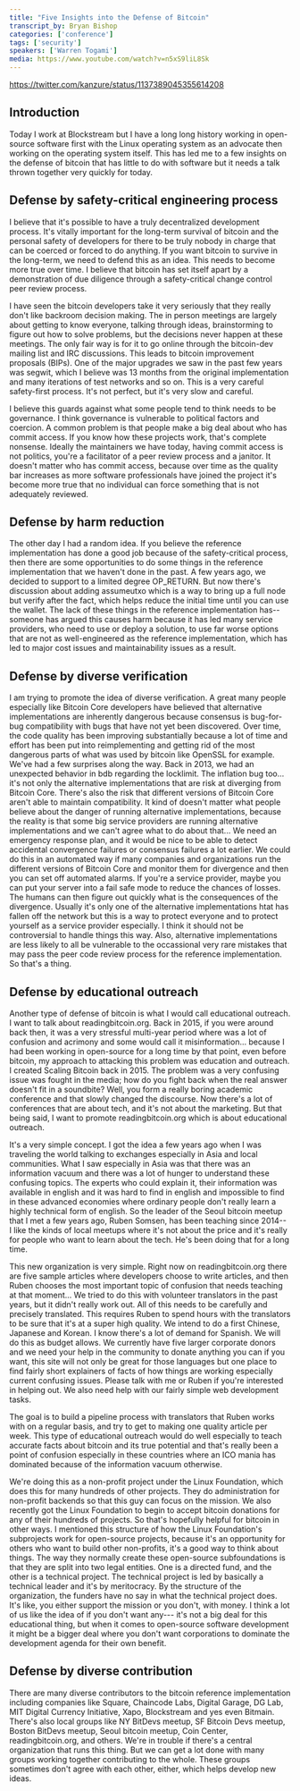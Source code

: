 ```yaml
---
title: "Five Insights into the Defense of Bitcoin"
transcript_by: Bryan Bishop
categories: ['conference']
tags: ['security']
speakers: ['Warren Togami']
media: https://www.youtube.com/watch?v=n5xS9liL8Sk
---
```

<https://twitter.com/kanzure/status/1137389045355614208>

## Introduction

Today I work at Blockstream but I have a long long history working in open-source software first with the Linux operating system as an advocate then working on the operating system itself. This has led me to a few insights on the defense of bitcoin that has little to do with software but it needs a talk thrown together very quickly for today.

## Defense by safety-critical engineering process

I believe that it's possible to have a truly decentralized development process. It's vitally important for the long-term survival of bitcoin and the personal safety of developers for there to be truly nobody in charge that can be coerced or forced to do anything. If you want bitcoin to survive in the long-term, we need to defend this as an idea. This needs to become more true over time. I believe that bitcoin has set itself apart by a demonstration of due diligence through a safety-critical change control peer review process.

I have seen the bitcoin developers take it very seriously that they really don't like backroom decision making. The in person meetings are largely about getting to know everyone, talking through ideas, brainstorming to figure out how to solve problems, but the decisions never happen at these meetings. The only fair way is for it to go online through the bitcoin-dev mailing list and IRC discussions. This leads to bitcoin improvement proposals (BIPs). One of the major upgrades we saw in the past few years was segwit, which I believe was 13 months from the original implementation and many iterations of test networks and so on. This is a very careful safety-first process. It's not perfect, but it's very slow and careful.

I believe this guards against what some people tend to think needs to be governance. I think governance is vulnerable to political factors and coercion. A common problem is that people make a big deal about who has commit access. If you know how these projects work, that's complete nonsense. Ideally the maintainers we have today, having commit access is not politics, you're a facilitator of a peer review process and a janitor. It doesn't matter who has commit access, because over time as the quality bar increases as more software professionals have joined the project it's become more true that no individual can force something that is not adequately reviewed.

## Defense by harm reduction

The other day I had a random idea. If you believe the reference implementation has done a good job because of the safety-critical process, then there are some opportunities to do some things in the reference implementation that we haven't done in the past. A few years ago, we decided to support to a limited degree OP\_RETURN. But now there's discussion about adding assumeutxo which is a way to bring up a full node but verify after the fact, which helps reduce the initial time until you can use the wallet. The lack of these things in the reference implementation has-- someone has argued this causes harm because it has led many service providers, who need to use or deploy a solution, to use far worse options that are not as well-engineered as the reference implementation, which has led to major cost issues and maintainability issues as a result.

## Defense by diverse verification

I am trying to promote the idea of diverse verification. A great many people especially like Bitcoin Core developers have believed that alternative implementations are inherently dangerous because consensus is bug-for-bug compatibility with bugs that have not yet been discovered. Over time, the code quality has been improving substantially because a lot of time and effort has been put into reimplementing and getting rid of the most dangerous parts of what was used by bitcoin like OpenSSL for example. We've had a few surprises along the way. Back in 2013, we had an unexpected behavior in bdb regarding the locklimit. The inflation bug too... it's not only the alternative implementations that are risk at diverging from Bitcoin Core. There's also the risk that different versions of Bitcoin Core aren't able to maintain compatibility. It kind of doesn't matter what people believe about the danger of running alternative implementations, because the reality is that some big service providers are running alternative implementations and we can't agree what to do about that... We need an emergency response plan, and it would be nice to be able to detect accidental convergence failures or consensus failures a lot earlier. We could do this in an automated way if many companies and organizations run the different versions of Bitcoin Core and monitor them for divergence and then you can set off automated alarms. If you're a service provider, maybe you can put your server into a fail safe mode to reduce the chances of losses. The humans can then figure out quickly what is the consequences of the divergence. Usually it's only one of the alternative implementations htat has fallen off the network but this is a way to protect everyone and to protect yourself as a service provider especially. I think it should not be controversial to handle things this way. Also, alternative implementations are less likely to all be vulnerable to the occassional very rare mistakes that may pass the peer code review process for the reference implementation. So that's a thing.

## Defense by educational outreach

Another type of defense of bitcoin is what I would call educational outreach. I want to talk about readingbitcoin.org. Back in 2015, if you were around back then, it was a very stressful multi-year period where was a lot of confusion and acrimony and some would call it misinformation... because I had been working in open-source for a long time by that point, even before bitcoin, my approach to attacking this problem was education and outreach. I created Scaling Bitcoin back in 2015. The problem was a very confusing issue was fought in the media; how do you fight back when the real answer doesn't fit in a soundbite? Well, you form a really boring academic conference and that slowly changed the discourse. Now there's a lot of conferences that are about tech, and it's not about the marketing. But that being said, I want to promote readingbitcoin.org which is about educational outreach.

It's a very simple concept. I got the idea a few years ago when I was traveling the world talking to exchanges especially in Asia and local communities. What I saw especially in Asia was that there was an information vacuum and there was a lot of hunger to understand these confusing topics. The experts who could explain it, their information was available in english and it was hard to find in english and impossible to find in these advanced economies where ordinary people don't really learn a highly technical form of english. So the leader of the Seoul bitcoin meetup that I met a few years ago, Ruben Somsen, has been teaching since 2014-- I like the kinds of local meetups where it's not about the price and it's really for people who want to learn about the tech. He's been doing that for a long time.

This new organization is very simple. Right now on readingbitcoin.org there are five sample articles where developers choose to write articles, and then Ruben chooses the most important topic of confusion that needs teaching at that moment... We tried to do this with volunteer translators in the past years, but it didn't really work out. All of this needs to be carefully and precisely translated. This requires Ruben to spend hours with the translators to be sure that it's at a super high quality. We intend to do a first Chinese, Japanese and Korean. I know there's a lot of demand for Spanish. We will do this as budget allows. We currently have five larger corporate donors and we need your help in the community to donate anything you can if you want, this site will not only be great for those languages but one place to find fairly short explainers of facts of how things are working especially current confusing issues. Please talk with me or Ruben if you're interested in helping out. We also need help with our fairly simple web development tasks.

The goal is to build a pipeline process with translators that Ruben works with on a regular basis, and try to get to making one quality article per week. This type of educational outreach would do well especially to teach accurate facts about bitcoin and its true potential and that's really been a point of confusion especially in these countries where an ICO mania has dominated because of the information vacuum otherwise.

We're doing this as a non-profit project under the Linux Foundation, which does this for many hundreds of other projects. They do administration for non-profit backends so that this guy can focus on the mission. We also recently got the Linux Foundation to begin to accept bitcoin donations for any of their hundreds of projects. So that's hopefully helpful for bitcoin in other ways. I mentioned this structure of how the Linux Foundation's subprojects work for open-source projects, because it's an opportunity for others who want to build other non-profits, it's a good way to think about things. The way they normally create these open-source subfoundations is that they are split into two legal entities. One is a directed fund, and the other is a technical project. The technical project is led by basically a technical leader and it's by meritocracy. By the structure of the organization, the funders have no say in what the technical project does. It's like, you either support the mission or you don't, with money. I think a lot of us like the idea of if you don't want any--- it's not a big deal for this educational thing, but when it comes to open-source software development it might be a bigger deal where you don't want corporations to dominate the development agenda for their own benefit.

## Defense by diverse contribution

There are many diverse contributors to the bitcoin reference implementation including companies like Square, Chaincode Labs, Digital Garage, DG Lab, MIT Digital Currency Initiative, Xapo, Blockstream and yes even Bitmain. There's also local groups like NY BitDevs meetup, SF Bitcoin Devs meetup, Boston BitDevs meetup, Seoul bitcoin meetup, Coin Center, readingbitcoin.org, and others. We're in trouble if there's a central organization that runs this thing. But we can get a lot done with many groups working together contributing to the whole. These groups sometimes don't agree with each other, either, which helps develop new ideas.
